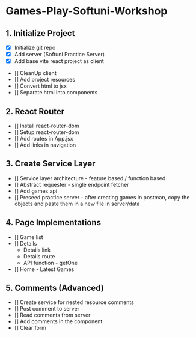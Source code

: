 # Games-Play-Softuni-Workshop

## 1. Initialize Project
- [x] Initialize git repo
- [x] Add server (Softuni Practice Server)
- [x] Add base vite react project as client
- [] CleanUp client
- [] Add project resources
- [] Convert html to jsx
- [] Separate html into components

## 2. React Router
- [] Install react-router-dom
- [] Setup react-router-dom
- [] Add routes in App.jsx
- [] Add links in navigation
  
## 3. Create Service Layer
- [] Service layer architecture - feature based / function based
- [] Abstract requester - single endpoint fetcher
- [] Add games api
- [] Preseed practice server - after creating games in postman, copy the objects and paste them in a new file in server/data

## 4. Page Implementations
- [] Game list
- [] Details 
    - Details link
    - Details route
    - API function - getOne
- [] Home - Latest Games

## 5. Comments (Advanced)
- [] Create service for nested resource comments
- [] Post comment to server
- [] Read comments from server
- [] Add comments in the component
- [] Clear form

